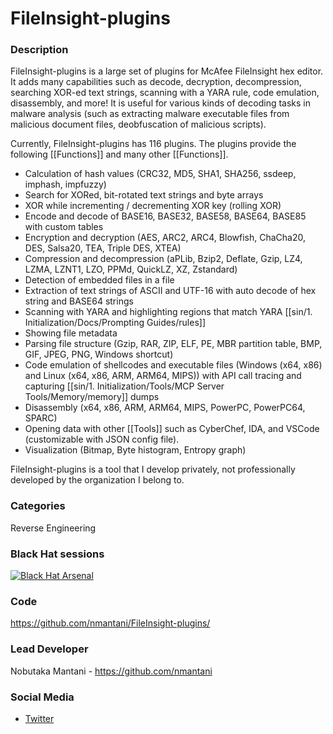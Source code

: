 # FileInsight-plugins

### Description
FileInsight-plugins is a large set of plugins for McAfee FileInsight hex editor. It adds many capabilities such as decode, decryption, decompression, searching XOR-ed text strings, scanning with a YARA rule, code emulation, disassembly, and more! It is useful for various kinds of decoding tasks in malware analysis (such as extracting malware executable files from malicious document files, deobfuscation of malicious scripts).

Currently, FileInsight-plugins has 116 plugins. The plugins provide the following [[Functions]] and many other [[Functions]].

- Calculation of hash values (CRC32, MD5, SHA1, SHA256, ssdeep, imphash, impfuzzy)
- Search for XORed, bit-rotated text strings and byte arrays
- XOR while incrementing / decrementing XOR key (rolling XOR)
- Encode and decode of BASE16, BASE32, BASE58, BASE64, BASE85 with custom tables
- Encryption and decryption (AES, ARC2, ARC4, Blowfish, ChaCha20, DES, Salsa20, TEA, Triple DES, XTEA)
- Compression and decompression (aPLib, Bzip2, Deflate, Gzip, LZ4, LZMA, LZNT1, LZO, PPMd, QuickLZ, XZ, Zstandard)
- Detection of embedded files in a file
- Extraction of text strings of ASCII and UTF-16 with auto decode of hex string and BASE64 strings
- Scanning with YARA and highlighting regions that match YARA [[sin/1. Initialization/Docs/Prompting Guides/rules]]
- Showing file metadata
- Parsing file structure (Gzip, RAR, ZIP, ELF, PE, MBR partition table, BMP, GIF, JPEG, PNG, Windows shortcut)
- Code emulation of shellcodes and executable files (Windows (x64, x86) and Linux (x64, x86, ARM, ARM64, MIPS)) with API call tracing and capturing [[sin/1. Initialization/Tools/MCP Server Tools/Memory/memory]] dumps
- Disassembly (x64, x86, ARM, ARM64, MIPS, PowerPC, PowerPC64, SPARC)
- Opening data with other [[Tools]] such as CyberChef, IDA, and VSCode (customizable with JSON config file).
- Visualization (Bitmap, Byte histogram, Entropy graph)

FileInsight-plugins is a tool that I develop privately, not professionally developed by the organization I belong to.

### Categories
Reverse Engineering

### Black Hat sessions
[![Black Hat Arsenal](https://raw.githubusercontent.com/toolswatch/badges/master/arsenal/usa/2021.svg)](https://www.blackhat.com/us-21/arsenal/schedule/#fileinsight-plugins-decoding-toolbox-of-mcafee-fileinsight-hex-editor-for-malware-analysis-23386)

### Code
https://github.com/nmantani/FileInsight-plugins/

### Lead Developer
Nobutaka Mantani - https://github.com/nmantani

### Social Media
* [Twitter](https://twitter.com/nmantani)
